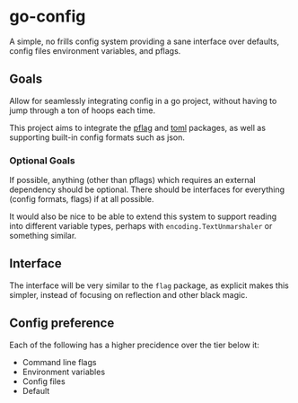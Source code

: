 # go-config

A simple, no frills config system providing a sane interface over defaults,
config files environment variables, and pflags.

## Goals

Allow for seamlessly integrating config in a go project, without having to jump
through a ton of hoops each time.

This project aims to integrate the [pflag](https://github.com/spf13/pflag) and
[toml](https://github.com/BurntSushi/toml) packages, as well as supporting
built-in config formats such as json.

### Optional Goals

If possible, anything (other than pflags) which requires an external dependency
should be optional. There should be interfaces for everything (config formats,
flags) if at all possible.

It would also be nice to be able to extend this system to support reading into
different variable types, perhaps with `encoding.TextUnmarshaler` or something
similar.

## Interface

The interface will be very similar to the `flag` package, as explicit makes this
simpler, instead of focusing on reflection and other black magic.

## Config preference

Each of the following has a higher precidence over the tier below it:

* Command line flags
* Environment variables
* Config files
* Default
